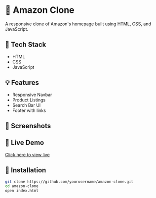 # 🛒 Amazon Clone

A responsive clone of Amazon's homepage built using HTML, CSS, and JavaScript.

## 🔧 Tech Stack
- HTML
- CSS
- JavaScript

## 💡 Features
- Responsive Navbar
- Product Listings
- Search Bar UI
- Footer with links

## 📸 Screenshots


## 🚀 Live Demo
[Click here to view live](https://Dipendra2004.github.io/amazon-clone)

## 📁 Installation
```bash
git clone https://github.com/yourusername/amazon-clone.git
cd amazon-clone
open index.html
